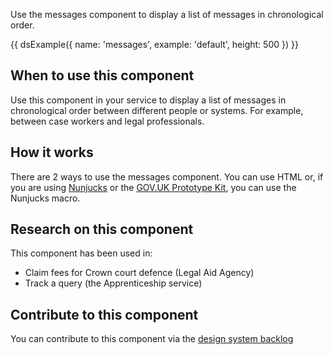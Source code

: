 Use the messages component to display a list of messages in chronological order.

{{ dsExample({
  name: 'messages',
  example: 'default',
  height: 500
}) }}

## When to use this component

Use this component in your service to display a list of messages in chronological order between different people or systems. For example, between case workers and legal professionals.

## How it works

There are 2 ways to use the messages component. You can use HTML or, if you are using [Nunjucks](https://mozilla.github.io/nunjucks/) or the [GOV.UK Prototype Kit](https://govuk-prototype-kit.herokuapp.com/), you can use the Nunjucks macro.

## Research on this component

This component has been used in:

- Claim fees for Crown court defence (Legal Aid Agency)
- Track a query (the Apprenticeship service)

## Contribute to this component

You can contribute to this component via the [design system backlog](https://github.com/ministryofjustice/moj-design-system-backlog/issues/14)